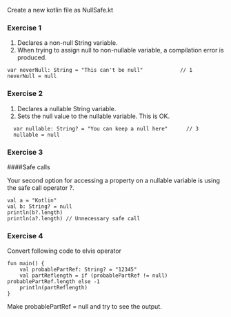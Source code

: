Create a new kotlin file as NullSafe.kt

### Exercise 1

1. Declares a non-null String variable.
2. When trying to assign null to non-nullable variable, a compilation error is produced.

```
var neverNull: String = "This can't be null"            // 1
neverNull = null 
```

### Exercise 2

1. Declares a nullable String variable.
2. Sets the null value to the nullable variable. This is OK.

```
  var nullable: String? = "You can keep a null here"      // 3
  nullable = null  
```

### Exercise 3

####Safe calls

Your second option for accessing a property on a nullable variable is using the safe call operator ?.

```
val a = "Kotlin"
val b: String? = null
println(b?.length)
println(a?.length) // Unnecessary safe call
```


### Exercise 4

Convert following code to elvis operator

```
fun main() {
    val probablePartRef: String? = "12345"
    val partReflength = if (probablePartRef != null) probablePartRef.length else -1
    println(partReflength)
}
```
Make probablePartRef = null and try to see the output.